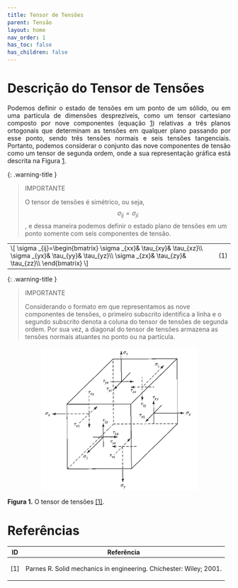 ```yaml
---
title: Tensor de Tensões
parent: Tensão
layout: home
nav_order: 1
has_toc: false
has_children: false
---
```


<!--Don't delete this script-->
<script src = "https://polyfill.io/v3/polyfill.min.js?features=es6"></script>
<script id = "MathJax-script" async src="https://cdn.jsdelivr.net/npm/mathjax@3/es5/tex-mml-chtml.js"></script>
<!--Don't delete this script-->

<h1>Descrição do Tensor de Tensões</h1>

<p align="justify">
    Podemos definir o estado de tensões em um ponto de um sólido, ou em uma partícula de dimensões desprezíveis, como um tensor cartesiano composto por nove componentes (equação <a href="#eq1">1</a>) relativas a três planos ortogonais que determinam as tensões em qualquer plano passando por esse ponto, sendo três tensões normais e seis tensões tangenciais. Portanto, podemos considerar o conjunto das nove componentes de tensão como um tensor de segunda ordem, onde a sua representação gráfica está descrita na Figura <a href="#fig-tensor-1">1</a>.
   
</p>

{: .warning-title }
> IMPORTANTE
>
> O tensor de tensões é simétrico, ou seja, $$\sigma _{ij}=\sigma _{ji}$$, e dessa maneira podemos definir o estado plano de tensões em um ponto somente com seis componentes de tensão.


<table style = "width:100%">
    <tr>
        <td style="width: 90%;">\[ \sigma _{ij}=\begin{bmatrix}
 \sigma _{xx}&  \tau_{xy}&  \tau_{xz}\\
 \sigma _{yx}&  \tau_{yy}&  \tau_{yz}\\
 \sigma _{zx}&  \tau_{zy}&  \tau_{zz}\\
\end{bmatrix} \]</td>
        <td style="width: 10%;"><p align = "right" id = "eq1">(1)</p></td>
    </tr>
</table>

{: .warning-title }
> IMPORTANTE
>
> Considerando o formato em que representamos as nove componentes de tensões, o primeiro subscrito identifica a linha e o segundo subscrito denota a coluna do tensor de tensões de segunda ordem. Por sua vez, a diagonal do tensor de tensões armazena as tensões normais atuantes no ponto ou na partícula. 

<center><img src="assets/images/fig-tensor-1.png" width="70%" height="auto"/></center>
<p align="left" id="fig-tensor-1"><b>Figura 1.</b> O tensor de tensões <a href="#ref1">[1]</a>.</p>

<h1>Referências</h1>

<table>
    <thead>
        <tr>
            <th>ID</th>
            <th>Referência</th>
        </tr>
    </thead>
    <tbody>
        <tr>
            <td><p align = "center" id = "ref1">[1]</p></td>
            <td><p align = "left">Parnes R. Solid mechanics in engineering. Chichester: Wiley; 2001.</p></td>
        </tr>    
    </tbody>
</table>
